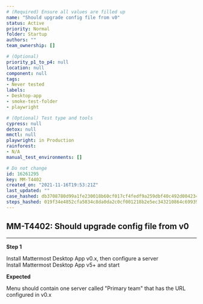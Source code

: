 ```yaml
---
# (Required) Ensure all values are filled up
name: "Should upgrade config file from v0"
status: Active
priority: Normal
folder: Startup
authors: ""
team_ownership: []

# (Optional)
priority_p1_to_p4: null
location: null
component: null
tags: 
- Never tested
labels: 
- Desktop-app
- smoke-test-folder
- playwright

# (Optional) Test type and tools
cypress: null
detox: null
mmctl: null
playwright: in Production
rainforest: 
- N/A
manual_test_environments: []

# Do not change
id: 16261295
key: MM-T4402
created_on: "2021-11-16T19:53:21Z"
last_updated: ""
case_hashed: db3708780d99a1fe230018b60cf017cf4fedf9a259dbf40c492d004234e3ad6c6495ecee06a9ced54b1df2af318fddfb
steps_hashed: 019f34e4852cfa5834c8da0da2c0cf001218b2e5ec343210864c699395408da3660d8bba1d960ac3dc61b90760ee9d58
---
```


<!-- (Auto-generated) Based on frontmatter's "key" and "name" -->

## MM-T4402: Should upgrade config file from v0

---

**Step 1**

Install Mattermost Desktop App v0.x, then configure a server\
Install Mattermost Desktop App v5+ and start

**Expected**

Menu should contain one server called "Primary team" that has the URL configured in v0.x
